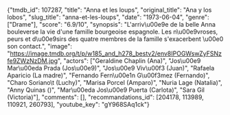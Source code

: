 {"tmdb_id": 107287, "title": "Anna et les loups", "original_title": "Ana y los lobos", "slug_title": "anna-et-les-loups", "date": "1973-06-04", "genre": ["Drame"], "score": "6.9/10", "synopsis": "L'arriv\u00e9e de la belle Anna bouleverse la vie d'une famille bourgeoise espagnole. Les n\u00e9vroses, peurs et d\u00e9sirs des quatre membres de la famille s'exacerbent \u00e0 son contact.", "image": "https://image.tmdb.org/t/p/w185_and_h278_bestv2/env8IPOGWswZyFSNzfe9ZWzNzDM.jpg", "actors": ["Geraldine Chaplin (Ana)", "Jos\u00e9 Mar\u00eda Prada (Jos\u00e9)", "Jos\u00e9 Viv\u00f3 (Juan)", "Rafaela Aparicio (La madre)", "Fernando Fern\u00e1n G\u00f3mez (Fernando)", "Charo Soriano\t (Luchy)", "Marisa Porcel (Amparo)", "Nuria Lage (Natalia)", "Anny Quinas ()", "Mar\u00eda Jos\u00e9 Puerta (Carlota)", "Sara Gil (Victoria)"], "comments": [], "recommandations_id": [204178, 113989, 110921, 260793], "youtube_key": "gY968SAq1ck"}